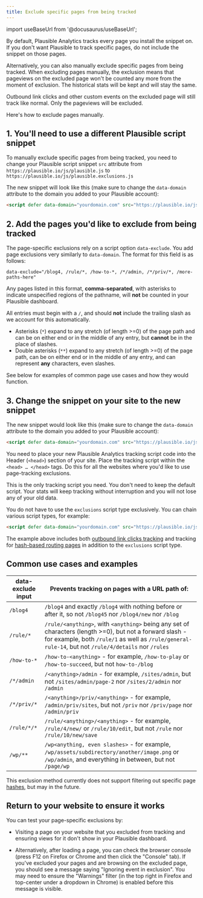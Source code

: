 ```yaml
---
title: Exclude specific pages from being tracked
---
```


import useBaseUrl from '@docusaurus/useBaseUrl';

By default, Plausible Analytics tracks every page you install the snippet on. If you don't want Plausible to track specific pages, do not include the snippet on those pages.

Alternatively, you can also manually exclude specific pages from being tracked. When excluding pages manually, the exclusion means that pageviews on the excluded page won't be counted any more from the moment of exclusion. The historical stats will be kept and will stay the same.

Outbound link clicks and other custom events on the excluded page will still track like normal. Only the pageviews will be excluded.

Here's how to exclude pages manually.

## 1. You'll need to use a different Plausible script snippet

To manually exclude specific pages from being tracked, you need to change your Plausible script snippet `src` attribute from `https://plausible.io/js/plausible.js` to `https://plausible.io/js/plausible.exclusions.js`

The new snippet will look like this (make sure to change the `data-domain` attribute to the domain you added to your Plausible account):

```html
<script defer data-domain="yourdomain.com" src="https://plausible.io/js/plausible.exclusions.js"></script>
```

## 2. Add the pages you'd like to exclude from being tracked

The page-specific exclusions rely on a script option `data-exclude`. You add page exclusions very similarly to `data-domain`. The format for this field is as follows:

```
data-exclude="/blog4, /rule/*, /how-to-*, /*/admin, /*/priv/*, /more-paths-here"
```

Any pages listed in this format, **comma-separated**, with asterisks to indicate unspecified regions of the pathname, will **not** be counted in your Plausible dashboard.

All entries must begin with a `/`, and should **not** include the trailing slash as we account for this automatically.

- Asterisks (`*`) expand to any stretch (of length >=0) of the page path and can be on either end or in the middle of any entry, but **cannot** be in the place of slashes.
- Double asterisks (`**`) expand to any stretch (of length >=0) of the page path, can be on either end or in the middle of any entry, and can represent **any** characters, even slashes.

See below for examples of common page use cases and how they would function.

## 3. Change the snippet on your site to the new snippet

The new snippet would look like this (make sure to change the `data-domain` attribute to the domain you added to your Plausible account):

```html
<script defer data-domain="yourdomain.com" src="https://plausible.io/js/plausible.exclusions.js" data-exclude="/blog4, /rule/*, /how-to-*, /*/admin, /*/priv/*, /more-paths-here"></script>
```

You need to place your new Plausible Analytics tracking script code into the Header (`<head>`) section of your site. Place the tracking script within the `<head> … </head>` tags. Do this for all the websites where you'd like to use page-tracking exclusions.

This is the only tracking script you need. You don't need to keep the default script. Your stats will keep tracking without interruption and you will not lose any of your old data.

You do not have to use the `exclusions` script type exclusively. You can chain various script types, for example:

```html
<script defer data-domain="yourdomain.com" src="https://plausible.io/js/plausible.hash.exclusions.outbound-links.js" data-exclude="/blog4, /rule/*, /how-to-*, /*/admin, /*/priv/*, /more-paths-here"></script>
```

The example above includes both [outbound link clicks tracking](outbound-link-click-tracking.md) and tracking for [hash-based routing pages](hash-based-routing.md) in addition to the `exclusions` script type.

## Common use cases and examples

| data-exclude input | Prevents tracking on pages with a URL path of: |
| ------------- | ------------- |
| `/blog4` | `/blog4` and exactly `/blog4` with nothing before or after it, so not `/blog45` nor `/blog4/new` nor `/blog` |
| `/rule/*` | `/rule/<anything>`, with `<anything>` being any set of characters (length >=0), but not a forward slash - for example, both `/rule/1` as well as `/rule/general-rule-14`, but not `/rule/4/details` nor `/rules` |
| `/how-to-*` | `/how-to-<anything>` - for example, `/how-to-play` or `/how-to-succeed`, but not `how-to-/blog` |
| `/*/admin` | `/<anything>/admin` - for example, `/sites/admin`, but not `/sites/admin/page-2` nor `/sites/2/admin` nor `/admin` |
| `/*/priv/*` | `/<anything>/priv/<anything>` - for example, `/admin/priv/sites`, but not `/priv` nor `/priv/page` nor `/admin/priv` |
| `/rule/*/*` | `/rule/<anything>/<anything>` - for example, `/rule/4/new/` or `/rule/10/edit`, but not `/rule` nor `/rule/10/new/save` |
| `/wp/**` | `/wp<anything, even slashes>` - for example, `/wp/assets/subdirectory/another/image.png` or `/wp/admin`, and everything in between, but not `/page/wp`

This exclusion method currently does not support filtering out specific page [hashes](hash-based-routing.md), but may in the future.

## Return to your website to ensure it works

You can test your page-specific exclusions by:

* Visiting a page on your website that you excluded from tracking and ensuring views for it don't show in your Plausible dashboard.

* Alternatively, after loading a page, you can check the browser console (press F12 on Firefox or Chrome and then click the "Console" tab). If you've excluded your pages and are browsing on the excluded page, you should see a message saying "Ignoring event in exclusion". You may need to ensure the "Warnings" filter (in the top right in Firefox and top-center under a dropdown in Chrome) is enabled before this message is visible.
